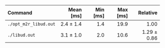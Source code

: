 | Command | Mean [ms] | Min [ms] | Max [ms] | Relative |
|:---|---:|---:|---:|---:|
| `./opt_m2r_libud.out` | 2.4 ± 1.4 | 1.4 | 19.9 | 1.00 |
| `./libud.out` | 3.1 ± 1.0 | 2.0 | 10.6 | 1.29 ± 0.86 |
